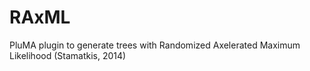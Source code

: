 # RAxML
PluMA plugin to generate trees with Randomized Axelerated Maximum Likelihood (Stamatkis, 2014)
